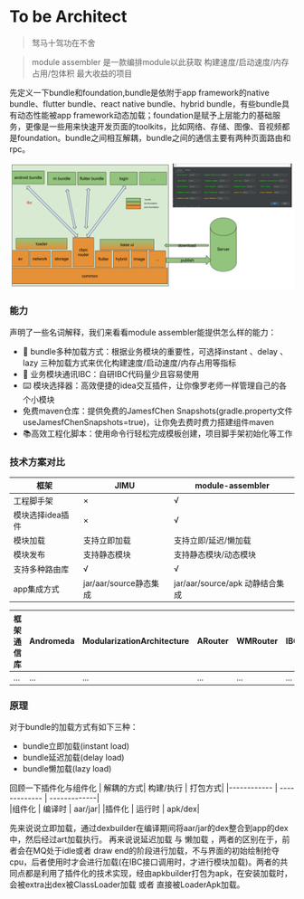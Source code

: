 # To be Architect
> 驽马十驾功在不舍

> module assembler 是一款编排module以此获取 构建速度/启动速度/内存占用/包体积 最大收益的项目

先定义一下bundle和foundation,bundle是依附于app framework的native bundle、flutter bundle、react native bundle、hybrid bundle，有些bundle具有动态性能被app framework动态加载；foundation是赋予上层能力的基础服务，更像是一些用来快速开发页面的toolkits，比如网络、存储、图像、音视频都是foundation。bundle之间相互解耦，bundle之间的通信主要有两种页面路由和rpc。


![architecture](assets/images/architecture.png)

### 能力
声明了一些名词解释，我们来看看module assembler能提供怎么样的能力：
- 🚀 bundle多种加载方式：根据业务模块的重要性，可选择instant 、delay 、lazy 三种加载方式来优化构建速度/启动速度/内存占用等指标
- 📱 业务模块通讯IBC：自研IBC代码量少且容易使用
- ⌨️ 模块选择器：高效便捷的idea交互插件，让你像罗老师一样管理自己的各个小模块
- 免费maven仓库：提供免费的JamesfChen Snapshots(gradle.property文件 useJamesfChenSnapshots=true)，让你免去费时费力搭建组件maven
- 📚高效工程化脚本：使用命令行轻松完成模板创建，项目脚手架初始化等工作

### 技术方案对比

|框架| JIMU|module-assembler
|---|---|---|
工程脚手架 |×|√
模块选择idea插件| ×|√
模块加载| 支持立即加载|支持立即/延迟/懒加载
模块发布|支持静态模块|支持静态模块/动态模块
支持多种路由库|√|√
app集成方式|jar/aar/source静态集成|jar/aar/source/apk 动静结合集成

|框架通信库|Andromeda|ModularizationArchitecture|ARouter|WMRouter|IBC
|---|---|---|---|---|---|
...|...|...|...|...|...

### 原理
对于bundle的加载方式有如下三种：
- bundle立即加载(instant load)
- bundle延迟加载(delay load)
- bundle懒加载(lazy load)

回顾一下插件化与组件化
| 解耦的方式| 构建/执行  | 打包方式|
|------------ | ------------- | -------------|       
|组件化 |      编译时 |     aar/jar|
|插件化 |      运行时 |     apk/dex|

先来说说立即加载，通过dexbuilder在编译期间将aar/jar的dex整合到app的dex中，然后经过art加载执行。
再来说说延迟加载 与 懒加载 ，两者的区别在于，前者会在MQ处于idle或者 draw end的阶段进行加载，不与界面的初始绘制抢夺cpu，后者使用时才会进行加载(在IBC接口调用时，才进行模块加载)。两者的共同点都是利用了插件化的技术实现，经由apkbuilder打包为apk，在安装加载时，会被extra出dex被ClassLoader加载 或者 直接被LoaderApk加载。






